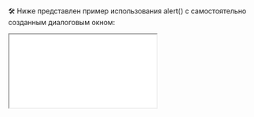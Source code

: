 🛠 Ниже представлен пример использования alert() с самостоятельно созданным диалоговым окном:

<iframe title="" src="../demos/vindi-r-VRrRVy/index.html"></iframe>
